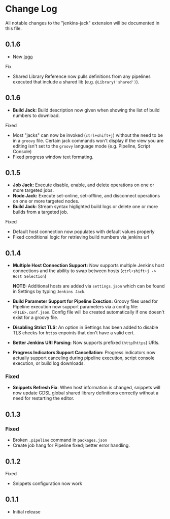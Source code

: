# Change Log
All notable changes to the "jenkins-jack" extension will be documented in this file.

## 0.1.6

* New [logo](./images/logo.png)

Fix
* Shared Library Reference now pulls definitions from any pipelines executed that include a shared lib (e.g. `@Library('shared')`).

## 0.1.6

* __Build Jack:__ Build description now given when showing the list of build numbers to download.

Fixed
* Most "jacks" can now be invoked (`ctrl+shift+j`) without the need to be in a `groovy` file. Certain jack commands won't display if the view you are editing isn't set to the `groovy` language mode (e.g. Pipeline, Script Console)
* Fixed progress window text formating.

## 0.1.5

* __Job Jack:__ Execute disable, enable, and delete operations on one or more targeted jobs.
* __Node Jack:__ Execute set-online, set-offline, and disconnect operations on one or more targeted nodes.
* __Build Jack:__ Stream syntax higlighted build logs or delete one or more builds from a targeted job.

Fixed
* Default host connection now populates with default values properly
* Fixed conditional logic for retrieving build numbers via jenkins url

## 0.1.4

* __Multiple Host Connection Support:__ Now supports multiple Jenkins host connections and the ability to swap between hosts (`ctrl+shift+j -> Host Selection`)

    __NOTE:__ Additional hosts are added via `settings.json` which can be found in Settings by typing `Jenkins Jack`.

* __Build Parameter Support for Pipeline Exection:__ Groovy files used for Pipeline execution now support parameters via a config file: `<FILE>.conf.json`. Config file will be created automatically if one doesn't exist for a groovy file.

* __Disabling Strict TLS:__ An option in Settings has been added to disable TLS checks for `https` enpoints that don't have a valid cert.

* __Better Jenkins URI Parsing:__ Now supports prefixed (`http`/`https`) URIs.

* __Progress Indicators Support Cancellation:__ Progress indicators now actually support canceling during pipeline execution, script console execution, or build log downloads.

### Fixed

* __Snippets Refresh Fix__: When host information is changed, snippets will now update GDSL global shared library definitions correctly without a need for restarting the editor.

## 0.1.3

### Fixed
- Broken `.pipeline` command in `packages.json`
- Create job hang for Pipeline fixed; better error handling.

## 0.1.2

Fixed

- Snippets configuration now work

## 0.1.1
- Initial release